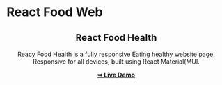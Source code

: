 # React Food Web

<div align="center">

  <h2 align="center">React Food Health</h2>

  Reacy Food Health is a fully responsive Eating healthy website page, <br />Responsive for all devices, built using React Material(MUI.

  <a href="[https://mp3mba.github.io/vue-charity-website/](https://mp3mba.github.io/React-Food-App/)"><strong>➥ Live Demo</strong></a>

</div>
 

